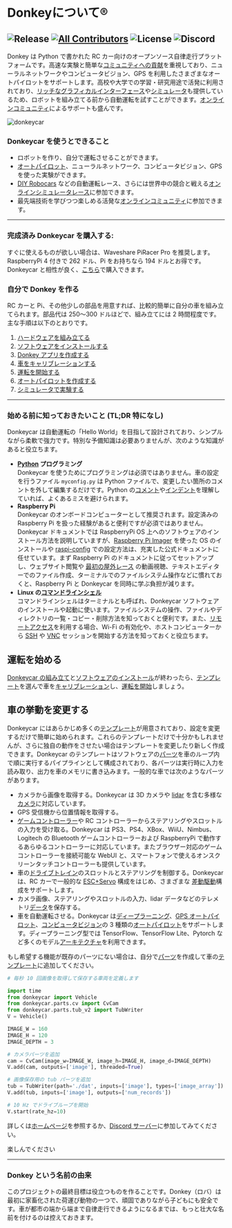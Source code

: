 # Donkeyについて&reg;

![Release](https://img.shields.io/github/v/release/autorope/donkeycar)
[![All Contributors](https://img.shields.io/github/contributors/autorope/donkeycar)](#contributors-)
![License](https://img.shields.io/github/license/autorope/donkeycar)
![Discord](https://img.shields.io/discord/662098530411741184.svg?logo=discord&colorB=7289DA)
----

Donkey は Python で書かれた RC カー向けのオープンソース自律走行プラットフォームです。高速な実験と簡単な[コミュニティへの貢献](https://github.com/autorope/donkeycar/blob/main/CONTRIBUTING.md)を重視しており、ニューラルネットワークやコンピュータビジョン、GPS を利用したさまざまなオートパイロットをサポートします。高校や大学での学習・研究用途で活発に利用されており、[リッチなグラフィカルインターフェース](utility/ui/)や[シミュレータ](guide/deep_learning/simulator/)も提供しているため、ロボットを組み立てる前から自動運転を試すことができます。[オンラインコミュニティ](https://discord.gg/PN6kFeA)によるサポートも盛んです。

![donkeycar](assets/build_hardware/donkey2.png)

### Donkeycar を使うとできること
* ロボットを作り、自分で運転させることができます。
* [オートパイロット](guide/train_autopilot/)、ニューラルネットワーク、コンピュータビジョン、GPS を使った実験ができます。
* [DIY Robocars](http://diyrobocars.com) などの自動運転レース、さらには世界中の競合と戦える[オンラインシミュレータレース](guide/deep_learning/virtual_race_league/)に参加できます。
* 最先端技術を学びつつ楽しめる活発な[オンラインコミュニティ](https://discord.gg/PN6kFeA)に参加できます。

---------
### 完成済み Donkeycar を購入する:

すぐに使えるものが欲しい場合は、Waveshare PiRacer Pro を推奨します。RaspberryPi 4 付きで 262 ドル、Pi をお持ちなら 194 ドルとお得です。Donkeycar と相性が良く、[こちら](https://www.waveshare.com/product/robotics/mobile-robots/raspberry-pi-robots/piracer-pro-ai-kit.htm)で購入できます。

### 自分で Donkey を作る

RC カーと Pi、その他少しの部品を用意すれば、比較的簡単に自分の車を組み立てられます。部品代は 250～300 ドルほどで、組み立てには 2 時間程度です。主な手順は以下のとおりです。

1. [ハードウェアを組み立てる](guide/build_hardware)
2. [ソフトウェアをインストールする](guide/install_software)
3. [Donkey アプリを作成する](guide/create_application)
4. [車をキャリブレーションする](guide/calibrate)
5. [運転を開始する](guide/get_driving)
6. [オートパイロットを作成する](guide/train_autopilot)
7. [シミュレータで実験する](guide/deep_learning/simulator)

---------------
### 始める前に知っておきたいこと (TL;DR 特になし)
Donkeycar は自動運転の「Hello World」を目指して設計されており、シンプルながら柔軟で強力です。特別な予備知識は必要ありませんが、次のような知識があると役立ちます。

- **[Python](https://docs.python.org/3.11/) プログラミング**  
  Donkeycar を使うためにプログラミングは必須ではありません。車の設定を行うファイル `myconfig.py` は Python ファイルで、変更したい箇所のコメントを外して編集するだけです。Python の[コメント](https://www.w3schools.com/python/python_comments.asp)や[インデント](https://www.w3schools.com/python/python_syntax.asp)を理解していれば、よくあるミスを避けられます。
- **Raspberry Pi**  
  Donkeycar のオンボードコンピューターとして推奨されます。設定済みの Raspberry Pi を扱った経験があると便利ですが必須ではありません。Donkeycar ドキュメントでは RaspberryPi OS 上へのソフトウェアのインストール方法を説明していますが、[Raspberry Pi Imager](https://www.raspberrypi.com/software/) を使った OS のインストールや [raspi-config](https://www.raspberrypi.com/documentation/computers/configuration.html) での設定方法は、充実した公式ドキュメントに任せています。まず Raspberry Pi のドキュメントに従ってセットアップし、ウェブサイト閲覧や [最初の屋外レース](https://youtu.be/tjWmrCIKgnE) の動画視聴、テキストエディターでのファイル作成、ターミナルでのファイルシステム操作などに慣れておくと、Raspberry Pi と Donkeycar を同時に学ぶ負担が減ります。
- **Linux の[コマンドラインシェル](https://magpi.raspberrypi.com/articles/terminal-help)**  
  コマンドラインシェルはターミナルとも呼ばれ、Donkeycar ソフトウェアのインストールや起動に使います。ファイルシステムの操作、ファイルやディレクトリの一覧・コピー・削除方法を知っておくと便利です。また、[リモートアクセス](https://www.raspberrypi.com/documentation/computers/remote-access.html)を利用する場合、Wi-Fi の有効化や、ホストコンピューターから [SSH](https://www.raspberrypi.com/documentation/computers/remote-access.html#ssh) や [VNC](https://www.raspberrypi.com/documentation/computers/remote-access.html#vnc) セッションを開始する方法を知っておくと役立ちます。

## 運転を始める
[Donkeycar の組み立て](guide/build_hardware/)と[ソフトウェアのインストール](guide/install_software/)が終わったら、[テンプレート](guide/create_application/)を選んで車を[キャリブレーション](guide/calibrate/)し、[運転を開始](guide/get_driving/)しましょう。

## 車の挙動を変更する
Donkeycar にはあらかじめ多くの[テンプレート](guide/create_application/)が用意されており、設定を変更するだけで簡単に始められます。これらのテンプレートだけで十分かもしれませんが、さらに独自の動作をさせたい場合はテンプレートを変更したり新しく作成できます。Donkeycar のテンプレートはソフトウェアの[パーツ](parts/about/)を車のループ内で順に実行するパイプラインとして構成されており、各パーツは実行時に入力を読み取り、出力を車のメモリに書き込みます。一般的な車では次のようなパーツがあります。

- カメラから画像を取得する。Donkeycar は 3D カメラや [lidar](parts/lidar/) を含む多様な[カメラ](parts/cameras/)に対応しています。
- GPS 受信機から位置情報を取得する。
- [ゲームコントローラー](parts/controllers/)や RC コントローラーからステアリングやスロットルの入力を受け取る。Donkeycar は PS3、PS4、XBox、WiiU、Nimbus、Logitech の Bluetooth ゲームコントローラーおよび RaspberryPi で動作するあらゆるコントローラーに対応しています。またブラウザー対応のゲームコントローラーを接続可能な WebUI と、スマートフォンで使えるオンスクリーンタッチコントローラーも提供しています。
- 車の[ドライブトレイン](parts/actuators/)のスロットルとステアリングを制御する。Donkeycar は、RC カーで一般的な [ESC+Servo](parts/actuators/#standard-rc-with-esc-and-steering-servo) 構成をはじめ、さまざまな [差動駆動](parts/actuators/#differential-drive-cars)構成をサポートします。
- カメラ画像、ステアリングやスロットルの入力、lidar データなどのテレメトリ[データ](parts/stores/)を保存する。
- 車を自動運転させる。Donkeycar は[ディープラーニング](guide/deep_learning/train_autopilot/)、[GPS オートパイロット](guide/path_follow/path_follow/)、[コンピュータビジョン](guide/computer_vision/computer_vision/)の 3 種類の[オートパイロット](guide/train_autopilot/)をサポートします。ディープラーニング型では TensorFlow、TensorFlow Lite、Pytorch など多くのモデル[アーキテクチャ](parts/keras/)を利用できます。

もし希望する機能が既存のパーツにない場合は、自分で[パーツ](parts/about/#parts)を作成して車の[テンプレート](parts/about/)に追加してください。

```python
# 毎秒 10 回画像を取得して保存する車両を定義します

import time
from donkeycar import Vehicle
from donkeycar.parts.cv import CvCam
from donkeycar.parts.tub_v2 import TubWriter
V = Vehicle()

IMAGE_W = 160
IMAGE_H = 120
IMAGE_DEPTH = 3

# カメラパーツを追加
cam = CvCam(image_w=IMAGE_W, image_h=IMAGE_H, image_d=IMAGE_DEPTH)
V.add(cam, outputs=['image'], threaded=True)

# 画像保存用の tub パーツを追加
tub = TubWriter(path='./dat', inputs=['image'], types=['image_array'])
V.add(tub, inputs=['image'], outputs=['num_records'])

# 10 Hz でドライブループを開始
V.start(rate_hz=10)
```

詳しくは[ホームページ](http://donkeycar.com)を参照するか、[Discord サーバー](http://www.donkeycar.com/community.html)に参加してみてください。

楽しんでください

-----------------------

### Donkey という名前の由来

このプロジェクトの最終目標は役立つものを作ることです。Donkey（ロバ）は最初に家畜化された荷運び動物の一つで、頑固でありながら子どもにも安全です。車が都市の端から端まで自律走行できるようになるまでは、もっと壮大な名前を付けるのは控えておきます。
